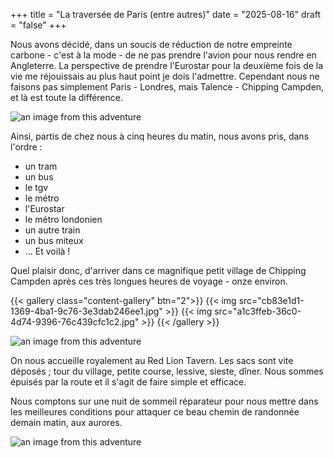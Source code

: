 +++
title = "La traversée de Paris (entre autres)"
date = "2025-08-16"
draft = "false"
+++


Nous avons décidé, dans un soucis de réduction de notre empreinte carbone - c'est à la mode - de ne pas prendre l'avion pour nous rendre en Angleterre. La perspective de prendre l'Eurostar pour la deuxième fois de la vie me réjouissais au plus haut point je dois l'admettre. 
Cependant nous ne faisons pas simplement Paris - Londres, mais Talence - Chipping Campden, et là est toute la différence. 

![an image from this adventure](ac9915e1-9a13-4156-a1b3-acd3421332b4.jpg)

Ainsi, partis de chez nous à cinq heures du matin, nous avons pris, dans l'ordre : 

- un tram
- un bus
- le tgv
- le métro
- l'Eurostar
- le métro londonien
- un autre train
- un bus miteux
- ... Et voilà !

Quel plaisir donc, d'arriver dans ce magnifique petit village de Chipping Campden après ces très longues heures de voyage - onze environ.

{{< gallery class="content-gallery" btn="2">}}
{{< img src="cb83e1d1-1369-4ba1-9c76-3e3dab246ee1.jpg" >}}
{{< img src="a1c3ffeb-36c0-4d74-9396-76c439cfc1c2.jpg" >}}
{{< /gallery >}}


![an image from this adventure](f8ee0fee-9a34-4ef9-9756-edce77df2301.jpg)

On nous accueille royalement au Red Lion Tavern. Les sacs sont vite déposés ; tour du village, petite course, lessive, sieste, dîner. Nous sommes épuisés par la route et il s'agit de faire simple et efficace. 

Nous comptons sur une nuit de sommeil réparateur pour nous mettre dans les meilleures conditions pour attaquer ce beau chemin de randonnée demain matin, aux aurores. 

![an image from this adventure](dc860677-4ba5-492e-a902-d9caa4f57d07.jpg)
